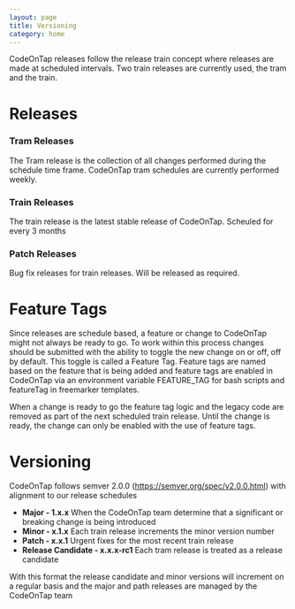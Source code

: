 ```yaml
---
layout: page
title: Versioning
category: home
---
```

CodeOnTap releases follow the release train concept where releases are made at scheduled intervals. Two train releases are currently used, the tram and the train.

# Releases

### Tram Releases

The Tram release is the collection of all changes performed during the schedule time frame. CodeOnTap tram schedules are currently performed weekly.

### Train Releases

The train release is the latest stable release of CodeOnTap. Scheuled for every 3 months

### Patch Releases

Bug fix releases for train releases. Will be released as required.

# Feature Tags

Since releases are schedule based, a feature or change to CodeOnTap might not always be ready to go. To work within this process changes should be submitted with the ability to toggle the new change on or off, off by default. This toggle is called a Feature Tag. Feature tags are named based on the feature that is being added and feature tags are enabled in CodeOnTap via an environment variable FEATURE_TAG for bash scripts and featureTag in freemarker templates.

When a change is ready to go the feature tag logic and the legacy code are removed as part of the next scheduled train release. Until the change is ready, the change can only be enabled with the use of feature tags.

# Versioning

CodeOnTap follows semver 2.0.0 (https://semver.org/spec/v2.0.0.html) with alignment to our release schedules

- **Major - 1.x.x** When the CodeOnTap team determine that a significant or breaking change is being introduced
- **Minor - x.1.x** Each train release increments the minor version number
- **Patch - x.x.1** Urgent fixes for the most recent train release
- **Release Candidate - x.x.x-rc1** Each tram release is treated as a release candidate

With this format the release candidate and minor versions will increment on a regular basis and the major and path releases are managed by the CodeOnTap team
